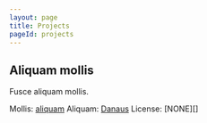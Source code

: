 ```yaml
---
layout: page
title: Projects
pageId: projects
---
```


Aliquam mollis
--------
Fusce aliquam mollis.

Mollis: [aliquam][github]
Aliquam: [Danaus][CC BY-SA]
License: [NONE][]


[github]: https://localhost/
[CC BY-SA]: http://google.com/

